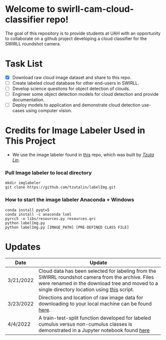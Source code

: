 # Welcome to swirll-cam-cloud-classifier repo!

The goal of this repository is to provide students at UAH with an opportunity to collaborate on a github project developing a cloud classifier for the SWIRLL roundshot camera. 

# Task List
- [x] Download raw cloud image dataset and share to this repo.
- [ ] Create labeled cloud database for other end-users in SWIRLL.
- [ ] Develop science questions for object detection of clouds.  
- [ ] Engineer some object detection models for cloud detection and provide documentation.
- [ ] Deploy models to application and demonstrate cloud detection use-cases using computer vision. 

# Credits for Image Labeler Used in This Project 
- We use the image labeler found in [this](https://github.com/tzutalin/labelImg) repo, which was built by [*Tzuta Lin*](https://tzutalin.github.io/). 

### Pull Image labeler to local directory
```
mkdir imglabeler
git clone https://github.com/tzutalin/labelImg.git
```
### How to start the image labeler Anaconda + Windows
```
conda install pyqt=5
conda install -c anaconda lxml
pyrcc5 -o libs/resources.py resources.qrc
python labelImg.py
python labelImg.py [IMAGE_PATH] [PRE-DEFINED CLASS FILE]
```
# Updates 
Date | Update 
|---|---| 
| 3/21/2022 | Cloud data has been selected for labeling from the SWIRRL roundshot camera from the archive. Files were renamed in the download tree and moved to a single directory location using [this](./data/sortfiles.py) script. |
| 3/23/2022 | Directions and location of raw image data for downloading to your local machine can be found [here](./data/README.md). |
| 4/4/2022 | A train-test-split function developed for labeled cumulus versus non-cumulus classes is demonstrated in a Jupyter notebook found [here](https://github.com/Corey4005/swirll-cam-cloud-classifier/blob/main/notebooks/label_and_split_images.ipynb) |
